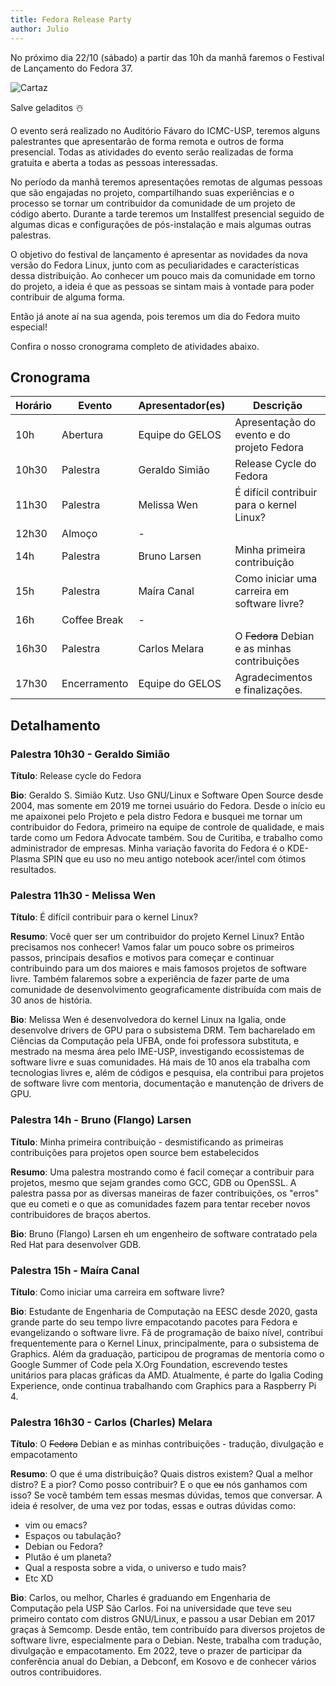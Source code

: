 ```yaml
---
title: Fedora Release Party 
author: Julio
---
```


No próximo dia 22/10 (sábado) a partir das 10h da manhã faremos o Festival de Lançamento do Fedora 37. 

![Cartaz](/assets/static/fedora37-release-party/fedora-release-party.png)

Salve geladitos ☃️

O evento será realizado no Auditório Fávaro do ICMC-USP, teremos alguns palestrantes que apresentarão de forma remota e outros de forma presencial. Todas as atividades do evento serão realizadas de forma gratuita e aberta a todas as pessoas interessadas. 

No período da manhã teremos apresentações remotas de algumas pessoas que são engajadas no projeto, compartilhando suas experiências e o processo se tornar um contribuidor da comunidade de um projeto de código aberto. Durante a tarde teremos um Installfest presencial seguido de algumas dicas e configurações de pós-instalação e mais algumas outras palestras.

O objetivo do festival de lançamento é apresentar as novidades da nova versão do Fedora Linux, junto com as peculiaridades e características dessa distribuição. Ao conhecer um pouco mais da comunidade em torno do projeto, a ideia é que as pessoas se sintam mais à vontade para poder contribuir de alguma forma.

Então já anote aí na sua agenda, pois teremos um dia do Fedora muito especial!

Confira o nosso cronograma completo de atividades abaixo.

## Cronograma

| Horário | Evento       | Apresentador(es) | Descrição                                      |
|---------|--------------|------------------|------------------------------------------------|
| 10h     | Abertura     | Equipe do GELOS  | Apresentação do evento e do projeto Fedora     |
| 10h30   | Palestra     | Geraldo Simião   | Release Cycle do Fedora                        |
| 11h30   | Palestra     | Melissa Wen      | É difícil contribuir para o kernel Linux?      |
| 12h30   | Almoço       | -                |                                                |
| 14h     | Palestra     | Bruno Larsen     | Minha primeira contribuição                    |
| 15h     | Palestra     | Maíra Canal      | Como iniciar uma carreira em software livre?   |
| 16h     | Coffee Break | -                |                                                |
| 16h30   | Palestra     | Carlos Melara    | O ~~Fedora~~ Debian e as minhas contribuições  |
| 17h30   | Encerramento | Equipe do GELOS  | Agradecimentos e finalizações.                 |

## Detalhamento

### Palestra 10h30 - Geraldo Simião

**Título**: Release cycle do Fedora

**Bio**: Geraldo S. Simião Kutz. Uso GNU/Linux e Software Open Source desde 2004, mas somente em 2019 me tornei usuário do Fedora. Desde o início eu me apaixonei pelo Projeto e pela distro Fedora e busquei me tornar um contribuidor do Fedora, primeiro na equipe de controle de qualidade, e mais tarde como um Fedora Advocate também. Sou de Curitiba, e trabalho como administrador de empresas. Minha variação favorita do Fedora é o KDE-Plasma SPIN que eu uso no meu antigo notebook acer/intel com ótimos resultados.

### Palestra 11h30 - Melissa Wen

**Título**: É difícil contribuir para o kernel Linux?

**Resumo**: Você quer ser um contribuidor do projeto Kernel Linux? Então precisamos nos conhecer! Vamos falar um pouco sobre os primeiros passos, principais desafios e motivos para começar e continuar contribuindo para um dos maiores e mais famosos projetos de software livre. Também falaremos sobre a experiência de fazer parte de uma comunidade de desenvolvimento geograficamente distribuída com mais de 30 anos de história.

**Bio**: Melissa Wen é desenvolvedora do kernel Linux na Igalia, onde desenvolve drivers de GPU para o subsistema DRM. Tem bacharelado em Ciências da Computação pela UFBA, onde foi professora substituta, e mestrado na mesma área pelo IME-USP, investigando ecossistemas de software livre e suas comunidades. Há mais de 10 anos ela trabalha com tecnologias livres e, além de códigos e pesquisa, ela contribui para projetos de software livre com mentoria, documentação e manutenção de drivers de GPU.

### Palestra 14h - Bruno (Flango) Larsen

**Título**: Minha primeira contribuição - desmistificando as primeiras contribuições para projetos open source bem estabelecidos

**Resumo**: Uma palestra mostrando como é facil começar a contribuir para projetos, mesmo que sejam grandes como GCC, GDB ou OpenSSL. A palestra passa por as diversas maneiras de fazer contribuições, os "erros" que eu cometi e o que as comunidades fazem para tentar receber novos contribuidores de braços abertos.

**Bio**: Bruno (Flango) Larsen eh um engenheiro de software contratado pela Red Hat para desenvolver GDB.

### Palestra 15h - Maíra Canal

**Título**: Como iniciar uma carreira em software livre?

**Bio**: Estudante de Engenharia de Computação na EESC desde 2020, gasta grande parte do seu tempo livre empacotando pacotes para Fedora e evangelizando o software livre. Fã de programação de baixo nível, contribui frequentemente para o Kernel Linux, principalmente, para o subsistema de Graphics. Além da graduação, participou de programas de mentoria como o Google Summer of Code pela X.Org Foundation, escrevendo testes unitários para placas gráficas da AMD. Atualmente, é parte do Igalia Coding Experience, onde continua trabalhando com Graphics para a Raspberry Pi 4.

### Palestra 16h30 - Carlos (Charles) Melara

**Título**: O ~~Fedora~~ Debian e as minhas contribuições - tradução, divulgação e empacotamento

**Resumo**: O que é uma distribuição? Quais distros existem? Qual a melhor distro? E a pior? Como posso contribuir? E o que ~~eu~~ nós ganhamos com isso? Se você também tem essas mesmas dúvidas, temos que conversar. A ideia é resolver, de uma vez por todas, essas e outras dúvidas como:

* vim ou emacs?
* Espaços ou tabulação?
* Debian ou Fedora?
* Plutão é um planeta?
* Qual a resposta sobre a vida, o universo e tudo mais?
* Etc XD

**Bio**: Carlos, ou melhor, Charles é graduando em Engenharia de Computação pela USP São Carlos. Foi na universidade que teve seu primeiro contato com distros GNU/Linux, e passou a usar Debian em 2017 graças à Semcomp. Desde então, tem contribuído para diversos projetos de software livre, especialmente para o Debian. Neste, trabalha com tradução, divulgação e empacotamento. Em 2022, teve o prazer de participar da conferência anual do Debian, a Debconf, em Kosovo e de conhecer vários outros contribuidores.
